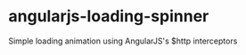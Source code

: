 angularjs-loading-spinner
=========================

Simple loading animation using AngularJS's $http interceptors
